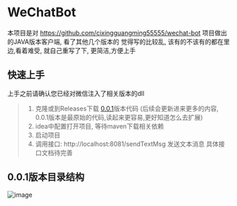 # WeChatBot

本项目是对 https://github.com/cixingguangming55555/wechat-bot 项目做出的JAVA版本客户端, 看了其他几个版本的 觉得写的比较乱, 该有的不该有的都在里边,看着难受, 就自己重写了下, 更简洁,方便上手

## 快速上手

上手之前请确认您已经对微信注入了相关版本的dll

> 1. 克隆或到Releases下载 [0.0.1](https://github.com/UoUoio/WechatBot/releases/tag/0.0.1)版本代码  (后续会更新进来更多的内容, 0.0.1版本是最原始的代码,读起来更容易,更好知道怎么去扩展)
> 2. idea中配置打开项目, 等待maven下载相关依赖
> 3. 启动项目
> 4. 调用接口: http://localhost:8081/sendTextMsg 发送文本消息 具体接口文档待完善



## 0.0.1版本目录结构
![image](https://user-images.githubusercontent.com/63728294/112567194-5ec28680-8e1b-11eb-95cf-8d419a6acf4d.png)